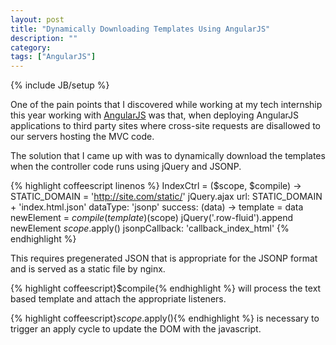 ```yaml
---
layout: post
title: "Dynamically Downloading Templates Using AngularJS"
description: ""
category:
tags: ["AngularJS"]
---
```


{% include JB/setup %}

One of the pain points that I discovered while working at my tech internship this year working with [AngularJS](http://angularjs.org/) was that, when deploying AngularJS applications to third party sites where cross-site requests are disallowed to our servers hosting the MVC code.

The solution that I came up with was to dynamically download the templates when the controller code runs using jQuery and JSONP.

{% highlight coffeescript linenos %}
IndexCtrl = ($scope, $compile) ->
  STATIC_DOMAIN = 'http://site.com/static/'
  jQuery.ajax
    url: STATIC_DOMAIN + 'index.html.json'
    dataType: 'jsonp'
    success: (data) ->
      template = data
      newElement = $compile(template)($scope)
      jQuery('.row-fluid').append newElement
      $scope.$apply()
    jsonpCallback: 'callback_index_html'
{% endhighlight %}

This requires pregenerated JSON that is appropriate for the JSONP format and is served as a static file by nginx.

{% highlight coffeescript}$compile{% endhighlight %} will process the text based template and attach the appropriate listeners.

{% highlight coffeescript}$scope.$apply(){% endhighlight %} is necessary to trigger an apply cycle to update the DOM with the javascript.